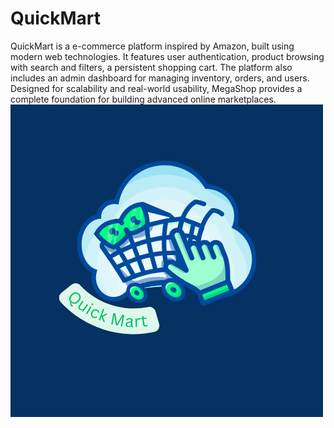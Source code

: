 # QuickMart
QuickMart is a e-commerce platform inspired by Amazon, built using modern web technologies. It features user authentication, product browsing with search and filters, a persistent shopping cart. The platform also includes an admin dashboard for managing inventory, orders, and users. Designed for scalability and real-world usability, MegaShop provides a complete foundation for building advanced online marketplaces.
![image alt](https://github.com/Shivan241/QuickMart/blob/4d13386b934ad2a0c6ebca108aed4624ece90feb/Banner.png)
